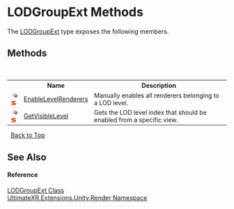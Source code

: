 # LODGroupExt Methods
 

The <a href="T_UltimateXR_Extensions_Unity_Render_LODGroupExt">LODGroupExt</a> type exposes the following members.


## Methods
&nbsp;<table><tr><th></th><th>Name</th><th>Description</th></tr><tr><td>![Public method](media/pubmethod.gif "Public method")![Static member](media/static.gif "Static member")</td><td><a href="M_UltimateXR_Extensions_Unity_Render_LODGroupExt_EnableLevelRenderers">EnableLevelRenderers</a></td><td>
Manually enables all renderers belonging to a LOD level.</td></tr><tr><td>![Public method](media/pubmethod.gif "Public method")![Static member](media/static.gif "Static member")</td><td><a href="M_UltimateXR_Extensions_Unity_Render_LODGroupExt_GetVisibleLevel">GetVisibleLevel</a></td><td>
Gets the LOD level index that should be enabled from a specific view.</td></tr></table>&nbsp;
<a href="#lodgroupext-methods">Back to Top</a>

## See Also


#### Reference
<a href="T_UltimateXR_Extensions_Unity_Render_LODGroupExt">LODGroupExt Class</a><br /><a href="N_UltimateXR_Extensions_Unity_Render">UltimateXR.Extensions.Unity.Render Namespace</a><br />